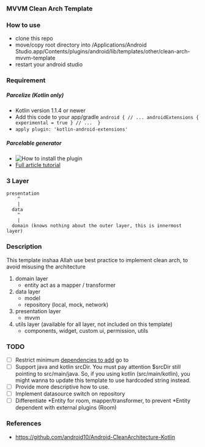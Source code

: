 ### MVVM Clean Arch Template

### How to use
- clone this repo
- move/copy root directory into /Applications/Android Studio.app/Contents/plugins/android/lib/templates/other/clean-arch-mvvm-template
- restart your android studio

### Requirement
##### Parcelize (Kotlin only)
- Kotlin version 1.1.4 or newer
- Add this code to your app/gradle
`
android {
    // ...
    androidExtensions {
        experimental = true
    }
    // ... 
}
`
- `apply plugin: 'kotlin-android-extensions'`
##### Parcelable generator
- ![How to install the plugin](https://i.imgur.com/jceThxd.gif)
- [Full article tutorial](https://corochann.com/fast-easy-parcelable-implementation-with-android-studio-parcelable-plugin-641.html)
  
### 3 Layer
```
presentation
    ^
    |
  data
    ^
    |
  domain (knows nothing about the outer layer, this is innermost layer)
```

### Description
This template inshaa Allah use best practice to implement clean arch, to avoid misusing the architecture
1. domain layer
    - entity act as a mapper / transformer
2. data layer
    - model
    - repository (local, mock, network)
3. presentation layer 
    - mvvm
4. utils layer (available for all layer, not included on this template)
    - components, widget, custom ui, permission, utils

### TODO
- [ ] Restrict minimum [dependencies to add](https://www.i-programmer.info/professional-programmer/resources-and-tools/6845-android-adt-template-format-document.html) go to *<dependency>* 
- [ ] Support java and kotlin srcDir. You must pay attention $srcDir still pointing to src/main/java. So, if you using kotlin (src/main/kotlin), you might wanna to update this template to use hardcoded string instead.
- [ ] Provide more descriptive how to use.
- [ ] Implement datasource switch on repository
- [ ] Differentiate *Entity for room, mapper/transformer, to prevent *Entity dependent with external plugins (Room)
     
### References
- https://github.com/android10/Android-CleanArchitecture-Kotlin
